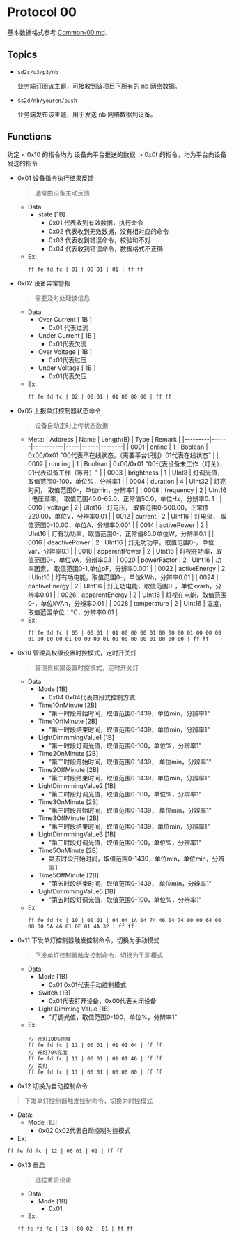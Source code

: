 # Protocol 00

基本数据格式参考 [Common-00.md](./Common-00.md).

## Topics

- `$d2s/u3/p3/nb`

  业务端订阅该主题，可接收到该项目下所有的 nb 网络数据。

- `$s2d/nb/youren/push`

  业务端发布该主题，用于发送 nb 网络数据到设备。

## Functions

约定 < 0x10 的指令均为 设备向平台推送的数据, > 0x0f 的指令，均为平台向设备发送的指令

- 0x01 设备指令执行结果反馈
  > 通常由设备主动反馈
  - Data:
    - state [1B]
      - 0x01 代表收到有效数据，执行命令
      - 0x02 代表收到无效数据，没有相对应的命令
      - 0x03 代表收到错误命令，校验和不对
      - 0x04 代表收到错误命令，数据格式不正确
  - Ex:
    ```
    ff fe fd fc | 01 | 00 01 | 01 | ff ff
    ```
- 0x02 设备异常警报
  > 需要及时处理该信息
  - Data:
    - Over Current  [ 1B ]
      - 0x01 代表过流
    - Under Current [ 1B ]
      - 0x01代表欠流
    - Over Voltage  [ 1B ]
      - 0x01代表过压
    - Under Voltage [ 1B ]
      - 0x01代表欠压
  - Ex:
    ```
    ff fe fd fc | 02 | 00 01 | 01 00 00 00 | ff ff
    ```

- 0x05 上报单灯控制器状态命令
  > 设备自动定时上传状态数据
  - Meta:
    | Address | Name | Length(B) | Type | Remark |
    |---------|------|-----------|-----|------|--------|
    | 0001 | online | 1 | Boolean | 0x00/0x01	"00代表不在线状态，（需要平台识别）01代表在线状态" |
    | 0002 | running | 1 | Boolean | 0x00/0x01	"00代表设备未工作（灯关），01代表设备工作（等开）" |
    | 0003 | brightness | 1 | UInt8 | 灯调光值， 取值范围0-100，单位%，分辨率1 |
    | 0004 | duration | 4 | UInt32 | 灯亮时间， 取值范围0-，单位min，分辨率1 |
    | 0008 | frequency | 2 | UInt16 | 电压频率， 取值范围40.0-65.0，正常值50.0，单位Hz，分辨率0. 1 |
    | 0010 | voltage | 2 | UInt16 | 灯电压，   取值范围0-500.00，正常值220.00，单位V，分辨率0.01 |
    | 0012 | current | 2 | UInt16 | 灯电流，   取值范围0-10.00，单位A，分辨率0.001 |
    | 0014 | activePower | 2 | UInt16 | 灯有功功率，取值范围0-，正常值80.0单位W，分辨率0.1 |
    | 0016 | deactivePower | 2 | UInt16 | 灯无功功率，取值范围0-，单位var，分辨率0.1 |
    | 0018 | apparentPower | 2 | UInt16 | 灯视在功率，取值范围0-，单位VA，分辨率0.1 |
    | 0020 | powerFactor | 2 | UInt16 | 功率因素， 取值范围0-1,单位pF，分辨率0.001 |
    | 0022 | activeEnergy | 2 | UInt16 | 灯有功电能，取值范围0-，单位kWh，分辨率0.01 |
    | 0024 | dactiveEnergy | 2 | UInt16 | 灯无功电能，取值范围0-，单位kvarh，分辨率0.01 |
    | 0026 | apparentEnergy | 2 | UInt16 | 灯视在电能，取值范围0-，单位kVAh，分辨率0.01 |
    | 0028 | temperature | 2 | UInt16 | 温度，取值范围单位：℃，分辨率0.01 |
  - Ex:
    ```
    ff fe fd fc | 05 | 00 01 | 01 00 00 00 01 00 00 00 01 00 00 00 01 00 00 00 01 00 00 00 01 00 00 00 00 01 00 00 00 | ff ff
    ```

- 0x10 管理员权限设置时控模式，定时开关灯
  > 管理员权限设置时控模式，定时开关灯
  - Data:
    - Mode [1B]
      - 0x04	0x04代表四段式控制方式
    - Time1OnMinute [2B]
      - "第一时段开始时间，取值范围0-1439，单位min，分辨率1"
    - Time1OffMinute [2B]
      - "第一时段结束时间，取值范围0-1439，单位min，分辨率1"
    - LightDimmmingValue1 [1B]
      -	"第一时段灯调光值，取值范围0-100，单位%，分辨率1"
    - Time2OnMinute [2B]
      -	"第二时段开始时间，取值范围0-1439， 单位min，分辨率1"
    - Time2OffMinute [2B]
      -	"第二时段结束时间，取值范围0-1439，单位min，分辨率1"
    - LightDimmmingValue2 [1B]
      -	"第二时段灯调光值，取值范围0-100，单位%，分辨率1"
    - Time3OnMinute [2B]
    	- "第三时段开始时间，取值范围0-1439， 单位min，分辨率1"
    - Time3OffMinute [2B]
      - "第三时段结束时间，取值范围0-1439，单位min，分辨率1"
    - LightDimmmingValue3 [1B]
      - "第三时段灯调光值，取值范围0-100，单位%，分辨率1"
    - Time5OnMinute [2B]
      - 第五时段开始时间，取值范围0-1439，单位min，单位min，分辨率1
    - Time5OffMinute [2B]
      -	"第五时段结束时间，取值范围0-1439， 单位min，分辨率1"
    - LightDimmmingValue5 [1B]
      -	"第五时段灯调光值，取值范围0-100，单位%，分辨率1"
  - Ex:
    ```
    ff fe fd fc | 10 | 00 01 | 04 04 1A 04 74 46 04 74 00 00 64 00 00 00 5A 46 01 0E 01 4A 32 | ff ff
    ```

- 0x11 下发单灯控制器触发控制命令，切换为手动模式
  > 下发单灯控制器触发控制命令，切换为手动模式
  - Data:
    - Mode [1B]
      - 0x01	0x01代表手动控制模式
    - Switch [1B]
      -	0x01代表打开设备，0x00代表关闭设备
    - Light Dimming Value [1B]
      - "灯调光值，取值范围0-100，单位%，分辨率1"
  - Ex:
    ```
    // 开灯100%亮度
    ff fe fd fc | 11 | 00 01 | 01 01 64 | ff ff
    // 开灯70%亮度
    ff fe fd fc | 11 | 00 01 | 01 01 46 | ff ff
    // 关灯
    ff fe fd fc | 11 | 00 01 | 00 00 00 | ff ff
    ```

 - 0x12 切换为自动控制命令
  > 下发单灯控制器触发控制命令，切换为时控模式
  - Data:
    - Mode [1B]
      - 0x02 0x02代表自动控制时控模式
  - Ex:
  ```
  ff fe fd fc | 12 | 00 01 | 02 | ff ff
  ```

- 0x13 重启
  > 远程重启设备
  - Data:
    - Mode [1B]
      - 0x01
  - Ex:
  ```
  ff fe fd fc | 13 | 00 02 | 01 | ff ff
  ```